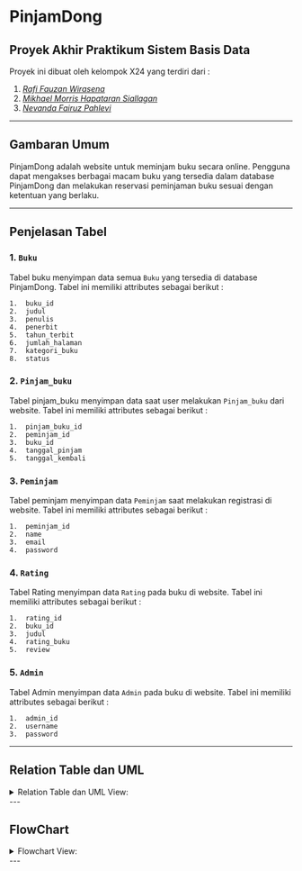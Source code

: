# PinjamDong

## Proyek Akhir Praktikum Sistem Basis Data
Proyek ini dibuat oleh kelompok X24 yang terdiri dari :

1. [*Rafi Fauzan Wirasena*](https://github.com/Rafi2603)
2. [*Mikhael Morris Hapataran Siallagan*](https://github.com/mikhaelsiallagan)
3. [*Nevanda Fairuz Pahlevi*](https://github.com/nevandaa)


---
## Gambaran Umum
PinjamDong adalah website untuk meminjam buku secara online. Pengguna dapat mengakses berbagai macam buku yang tersedia dalam database PinjamDong dan melakukan reservasi peminjaman buku sesuai dengan ketentuan yang berlaku.

---
## Penjelasan Tabel 
### 1. ```Buku``` 

Tabel buku menyimpan data semua ```Buku``` yang tersedia di database PinjamDong. Tabel ini memiliki attributes sebagai berikut :  
```
1.	buku_id
2.	judul
3.	penulis
4.	penerbit
5.	tahun_terbit
6.	jumlah_halaman
7.  kategori_buku
8.  status
```

### 2. ```Pinjam_buku``` 

Tabel pinjam_buku menyimpan data saat user melakukan ```Pinjam_buku``` dari website. Tabel ini memiliki attributes sebagai berikut :          
```
1.  pinjam_buku_id
2.	peminjam_id
3.	buku_id
4.	tanggal_pinjam
5.	tanggal_kembali
```

### 3. ```Peminjam```

Tabel peminjam menyimpan data ```Peminjam``` saat melakukan registrasi di website. Tabel ini memiliki attributes sebagai berikut :       
```
1.	peminjam_id
2.	name
3.	email
4.	password
```

### 4. ```Rating```

Tabel Rating menyimpan data ```Rating``` pada buku di website. Tabel ini memiliki attributes sebagai berikut :  
```
1.  rating_id
2.	buku_id
3.	judul
4.	rating_buku
5.	review
```
### 5. ```Admin```

Tabel Admin menyimpan data ```Admin``` pada buku di website. Tabel ini memiliki attributes sebagai berikut :  
```
1.  admin_id
2.  username
3.  password
```
---
## Relation Table dan UML
<details>
    <summary> Relation Table dan UML
    View:</summary>

```Relational Table or ERD:```

![alt text](https://github.com/SistemBasisData2023/PinjamDong/blob/main/Information/ERD_PinjamDong.png)

```UML:```
![alt text](https://github.com/SistemBasisData2023/PinjamDong/blob/main/Information/UML_PinjamDong.png)

</details>
---

## FlowChart
<details>
    <summary> Flowchart
    View:</summary>

```Flowchart User:```

![alt text](https://github.com/SistemBasisData2023/PinjamDong/blob/main/Information/Flowchart_User_PinjamDong.png)

```Flowchart Admin:```

![alt text](https://github.com/SistemBasisData2023/PinjamDong/blob/main/Information/Flowchart_Admin_PinjamDong.png)


</details>
---



